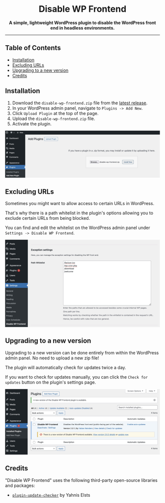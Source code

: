 <div align="center">
   <h1>Disable WP Frontend</h1>

   <b>A simple, lightweight WordPress plugin to disable the WordPress front end in headless environments.</b>
</div>

---

## Table of Contents

* [Installation](#installation)
* [Excluding URLs](#excluding-urls)
* [Upgrading to a new version](#upgrading-to-a-new-version)
* [Credits](#credits)

## Installation

1. Download the `disable-wp-frontend.zip` file from
   the [latest release](https://github.com/fabiancdng/disable-wp-frontend/releases/latest).
2. In your WordPress admin panel, navigate to `Plugins -> Add New`.
3. Click `Upload Plugin` at the top of the page.
4. Upload the `disable-wp-frontend.zip` file.
5. Activate the plugin.

![Upload Plugin](.github/media/upload-plugin-screenshot.jpg)

## Excluding URLs

Sometimes you might want to allow access to certain URLs in WordPress.

That's why there is a path whitelist in the plugin's options allowing you to exclude certain URLs from being blocked.

You can find and edit the whitelist on the WordPress admin panel under `Settings -> Disable WP Frontend`.

![Upload Plugin](.github/media/path-whitelist-screenshot.jpg)

## Upgrading to a new version

Upgrading to a new version can be done entirely from within the WordPress admin panel. No need to upload a new zip file!

The plugin will automatically check for updates twice a day.

If you want to check for updates manually, you can click
the `Check for updates` button on the plugin's settings page.

![Upload Plugin](.github/media/update-plugin-screenshot.jpg)

## Credits

"Disable WP Frontend" uses the following third-party open-source libraries and packages:

* [`plugin-update-checker`](https://github.com/YahnisElsts/plugin-update-checker) by Yahnis Elsts
